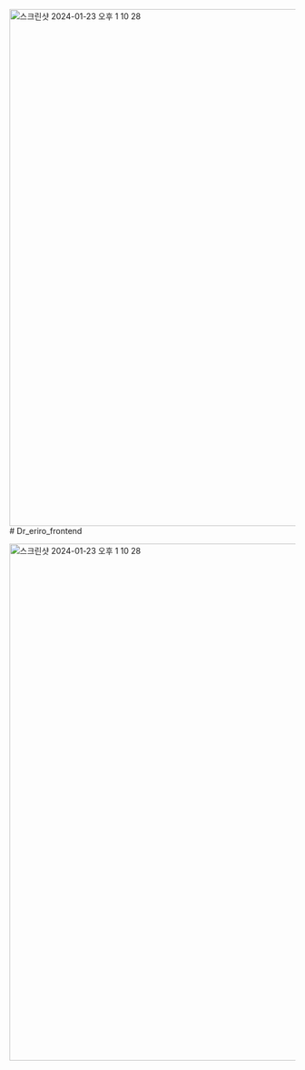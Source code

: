 <img width="909" alt="스크린샷 2024-01-23 오후 1 10 28" src="https://github.com/FarmSystem/Dr_eriro_frontend/assets/84195580/e24e9811-f6fe-47b8-91ea-6e208430464b"># Dr_eriro_frontend

<img width="909" alt="스크린샷 2024-01-23 오후 1 10 28" src="https://github.com/FarmSystem/Dr_eriro_frontend/assets/84195580/afb007d3-3408-43a4-817d-aa3affeeae80">
